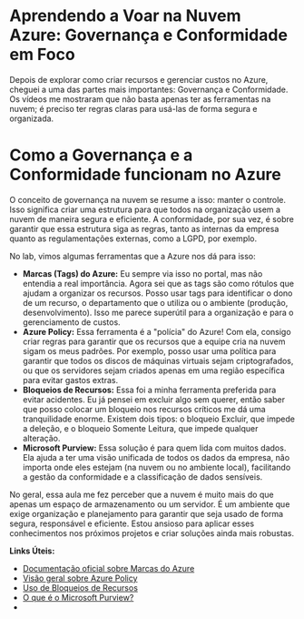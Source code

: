 # Aprendendo a Voar na Nuvem Azure: Governança e Conformidade em Foco

Depois de explorar como criar recursos e gerenciar custos no Azure, cheguei a uma das partes mais importantes: Governança e Conformidade. Os vídeos me mostraram que não basta apenas ter as ferramentas na nuvem; é preciso ter regras claras para usá-las de forma segura e organizada.

# Como a Governança e a Conformidade funcionam no Azure

O conceito de governança na nuvem se resume a isso: manter o controle. Isso significa criar uma estrutura para que todos na organização usem a nuvem de maneira segura e eficiente. A conformidade, por sua vez, é sobre garantir que essa estrutura siga as regras, tanto as internas da empresa quanto as regulamentações externas, como a LGPD, por exemplo.

No lab, vimos algumas ferramentas que a Azure nos dá para isso:
- **Marcas (Tags) do Azure:** Eu sempre via isso no portal, mas não entendia a real importância. Agora sei que as tags são como rótulos que ajudam a organizar os recursos. Posso usar tags para identificar o dono de um recurso, o departamento que o utiliza ou o ambiente (produção, desenvolvimento). Isso me parece superútil para a organização e para o gerenciamento de custos.
- **Azure Policy:** Essa ferramenta é a "polícia" do Azure! Com ela, consigo criar regras para garantir que os recursos que a equipe cria na nuvem sigam os meus padrões. Por exemplo, posso usar uma política para garantir que todos os discos de máquinas virtuais sejam criptografados, ou que os servidores sejam criados apenas em uma região específica para evitar gastos extras.
- **Bloqueios de Recursos:** Essa foi a minha ferramenta preferida para evitar acidentes. Eu já pensei em excluir algo sem querer, então saber que posso colocar um bloqueio nos recursos críticos me dá uma tranquilidade enorme. Existem dois tipos: o bloqueio Excluir, que impede a deleção, e o bloqueio Somente Leitura, que impede qualquer alteração.
- **Microsoft Purview:** Essa solução é para quem lida com muitos dados. Ela ajuda a ter uma visão unificada de todos os dados da empresa, não importa onde eles estejam (na nuvem ou no ambiente local), facilitando a gestão da conformidade e a classificação de dados sensíveis.

No geral, essa aula me fez perceber que a nuvem é muito mais do que apenas um espaço de armazenamento ou um servidor. É um ambiente que exige organização e planejamento para garantir que seja usado de forma segura, responsável e eficiente. Estou ansioso para aplicar esses conhecimentos nos próximos projetos e criar soluções ainda mais robustas.

**Links Úteis:**
- [Documentação oficial sobre Marcas do Azure](https://learn.microsoft.com/pt-br/azure/azure-resource-manager/management/tag-resources)
- [Visão geral sobre Azure Policy](https://learn.microsoft.com/pt-br/azure/governance/policy/overview)
- [Uso de Bloqueios de Recursos](https://learn.microsoft.com/pt-br/azure/azure-resource-manager/management/lock-resources)
- [O que é o Microsoft Purview?](https://learn.microsoft.com/pt-br/azure/purview/overview)
- 

